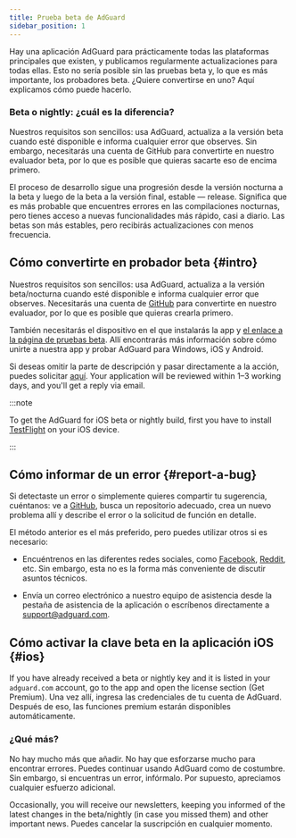 ```yaml
---
title: Prueba beta de AdGuard
sidebar_position: 1
---
```


Hay una aplicación AdGuard para prácticamente todas las plataformas principales que existen, y publicamos regularmente actualizaciones para todas ellas. Esto no sería posible sin las pruebas beta y, lo que es más importante, los probadores beta. ¿Quiere convertirse en uno? Aquí explicamos cómo puede hacerlo.

### Beta o nightly: ¿cuál es la diferencia?

Nuestros requisitos son sencillos: usa AdGuard, actualiza a la versión beta cuando esté disponible e informa cualquier error que observes. Sin embargo, necesitarás una cuenta de GitHub [](https://github.com/) para convertirte en nuestro evaluador beta, por lo que es posible que quieras sacarte eso de encima primero.

El proceso de desarrollo sigue una progresión desde la versión nocturna a la beta y luego de la beta a la versión final, estable — release. Significa que es más probable que encuentres errores en las compilaciones nocturnas, pero tienes acceso a nuevas funcionalidades más rápido, casi a diario. Las betas son más estables, pero recibirás actualizaciones con menos frecuencia.

## Cómo convertirte en probador beta {#intro}

Nuestros requisitos son sencillos: usa AdGuard, actualiza a la versión beta/nocturna cuando esté disponible e informa cualquier error que observes. Necesitarás una cuenta de [ GitHub](https://github.com/) para convertirte en nuestro evaluador, por lo que es posible que quieras crearla primero.

También necesitarás el dispositivo en el que instalarás la app y [el enlace a la página de pruebas beta](https://adguard.com/beta.html). Allí encontrarás más información sobre cómo unirte a nuestra app y probar AdGuard para Windows, iOS y Android.

Si deseas omitir la parte de descripción y pasar directamente a la acción, puedes solicitar [aquí](https://surveys.adguard.com/beta_testing_program/form.html). Your application will be reviewed within 1–3 working days, and you'll get a reply via email.

:::note

To get the AdGuard for iOS beta or nightly build, first you have to install [TestFlight](https://apps.apple.com/app/testflight/id899247664) on your iOS device.

:::

## Cómo informar de un error {#report-a-bug}

Si detectaste un error o simplemente quieres compartir tu sugerencia, cuéntanos: ve a [GitHub](https://github.com/AdguardTeam/), busca un repositorio adecuado, crea un nuevo problema allí y describe el error o la solicitud de función en detalle.

El método anterior es el más preferido, pero puedes utilizar otros si es necesario:

- Encuéntrenos en las diferentes redes sociales, como [Facebook](https://www.facebook.com/AdguardEn/), [Reddit](https://www.reddit.com/r/Adguard/), etc. Sin embargo, esta no es la forma más conveniente de discutir asuntos técnicos.

- Envía un correo electrónico a nuestro equipo de asistencia desde la pestaña de asistencia de la aplicación o escríbenos directamente a [support@adguard.com](mailto:support@adguard.com).

## Cómo activar la clave beta en la aplicación iOS {#ios}

If you have already received a beta or nightly key and it is listed in your `adguard.com` account, go to the app and open the license section (Get Premium). Una vez allí, ingresa las credenciales de tu cuenta de AdGuard. Después de eso, las funciones premium estarán disponibles automáticamente.

### ¿Qué más?

No hay mucho más que añadir. No hay que esforzarse mucho para encontrar errores. Puedes continuar usando AdGuard como de costumbre. Sin embargo, si encuentras un error, infórmalo. Por supuesto, apreciamos cualquier esfuerzo adicional.

Occasionally, you will receive our newsletters, keeping you informed of the latest changes in the beta/nightly (in case you missed them) and other important news. Puedes cancelar la suscripción en cualquier momento.
